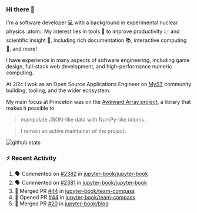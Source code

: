 ### Hi there 👋 

I'm a software developer 💻 with a background in experimental nuclear physics :atom:. My interest lies in tools :wrench: to improve productivity :chart_with_upwards_trend: and scientific insight :telescope:, including rich documentation 📚, interactive computing 🧮, and more! 

I have experience in many aspects of software engineering, including game design, full-stack web development, and high-performance numeric computing. 

At 2i2c I wok as an Open Source Applications Engineer on [MyST](https://github.com/jupyter-book/mystmd) community building, tooling, and the wider ecosystem. 

My main focus at Princeton was on the [Awkward Array project](awkward-array.org/), a library that makes it possible to 
> manipulate JSON-like data with NumPy-like idioms.

> I remain an active maintainer of the project. 

![github stats](https://github-readme-stats.vercel.app/api?username=agoose77&show_icons=true&hide_rank=true&hide_title=true&bg_color=30,e76445,904e95&text_color=efe3ec&icon_color=efe3ec)
<!--
**agoose77/agoose77** is a ✨ _special_ ✨ repository because its `README.md` (this file) appears on your GitHub profile.

Here are some ideas to get you started:

- 🔭 I’m currently working on ...
- 🌱 I’m currently learning ...
- 👯 I’m looking to collaborate on ...
- 🤔 I’m looking for help with ...
- 💬 Ask me about ...
- 📫 How to reach me: ...
- 😄 Pronouns: ...
- ⚡ Fun fact: ...
-->

### :zap: Recent Activity

<!--START_SECTION:activity-->
1. 🗣 Commented on [#2382](https://github.com/jupyter-book/jupyter-book/pull/2382#issuecomment-3054098182) in [jupyter-book/jupyter-book](https://github.com/jupyter-book/jupyter-book)
2. 🗣 Commented on [#2381](https://github.com/jupyter-book/jupyter-book/pull/2381#issuecomment-3053294805) in [jupyter-book/jupyter-book](https://github.com/jupyter-book/jupyter-book)
3. 🎉 Merged PR [#44](https://github.com/jupyter-book/team-compass/pull/44) in [jupyter-book/team-compass](https://github.com/jupyter-book/team-compass)
4. 💪 Opened PR [#44](https://github.com/jupyter-book/team-compass/pull/44) in [jupyter-book/team-compass](https://github.com/jupyter-book/team-compass)
5. 🎉 Merged PR [#20](https://github.com/jupyter-book/blog/pull/20) in [jupyter-book/blog](https://github.com/jupyter-book/blog)
<!--END_SECTION:activity-->
